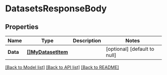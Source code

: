 # DatasetsResponseBody

## Properties
Name | Type | Description | Notes
------------ | ------------- | ------------- | -------------
**Data** | [**[]MyDatasetItem**](MyDatasetItem.md) |  | [optional] [default to null]

[[Back to Model list]](../README.md#documentation-for-models) [[Back to API list]](../README.md#documentation-for-api-endpoints) [[Back to README]](../README.md)

